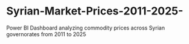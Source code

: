 # Syrian-Market-Prices-2011-2025-
Power BI Dashboard analyzing commodity prices across Syrian governorates from 2011 to 2025
